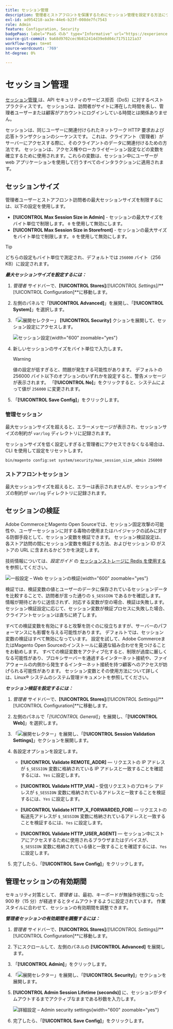 ```yaml
---
title: セッション管理
description: 管理者とストアフロントを保護するためにセッション管理を設定する方法について説明します。
exl-id: ad954218-aa3e-44e6-b23f-008de7fc7543
role: Admin
feature: Configuration, Security
badgePaas: label="PaaS のみ" type="Informative" url="https://experienceleague.adobe.com/en/docs/commerce/user-guides/product-solutions" tooltip="Adobe Commerce on Cloud プロジェクト（Adobeが管理する PaaS インフラストラクチャ）およびオンプレミスプロジェクトにのみ適用されます。"
source-git-commit: 9a68d9702cec9b812414d39e8d04c71751121a37
workflow-type: tm+mt
source-wordcount: '769'
ht-degree: 0%

---
```


# セッション管理

[ セッション管理 ](https://cheatsheetseries.owasp.org/cheatsheets/Session_Management_Cheat_Sheet.html) は、API セキュリティのサービス拒否（DoS）に対するベストプラクティスです。 セッションは、訪問者がサイトに滞在した時間を表し、管理者ユーザーまたは顧客がアカウントにログインしている時間とは関係ありません。

セッションは、同じユーザーに関連付けられたネットワーク HTTP 要求および応答トランザクションのシーケンスです。 これは、クライアント（管理者）がサーバーにアクセスする際に、そのクライアントのデータに関連付けるための方法です。 セッションは、アクセス権やローカライゼーション設定などの変数を確立するために使用されます。これらの変数は、セッション中にユーザーが web アプリケーションを使用して行うすべてのインタラクションに適用されます。

## セッションサイズ

管理者ユーザーとストアフロント訪問者の最大セッションサイズを制限するには、以下の設定を使用します。

- **[!UICONTROL Max Session Size in Admin]** - セッションの最大サイズをバイト単位で制限します。 `0` を使用して無効にします。
- **[!UICONTROL Max Session Size in Storefront]** - セッションの最大サイズをバイト単位で制限します。 `0` を使用して無効にします。

>[!TIP]
>
>どちらの設定もバイト単位で測定され、デフォルトでは `256000` バイト（256 KB）に設定されます。

**_最大セッションサイズを設定するには：_**

1. _管理者_ サイドバーで、**[!UICONTROL Stores]**/_[!UICONTROL Settings]_/**[!UICONTROL Configuration]**に移動します。

1. 左側のパネルで「**[!UICONTROL Advanced]**」を展開し、「**[!UICONTROL System]**」を選択します。

1. 「![ 展開セレクター ](../assets/icon-display-expand.png)」 **[!UICONTROL Security]** クションを展開して、セッション設定にアクセスします。

   ![ セッション設定 ](../configuration-reference/advanced/assets/system-security.png){width="600" zoomable="yes"}

1. 新しいセッションのサイズをバイト単位で入力します。

   >[!WARNING]
   >
   >値の設定が低すぎると、問題が発生する可能性があります。 デフォルトの 256000 バイト以下のオプションのいずれかを設定すると、警告メッセージが表示されます。 「**[!UICONTROL No]**」をクリックすると、システムによって値が `256000` に変更されます。

1. 「**[!UICONTROL Save Config]**」をクリックします。

### 管理セッション

最大セッションサイズを超えると、エラーメッセージが表示され、セッションサイズの制約が `var/log` ディレクトリに記録されます。

セッションサイズを低く設定しすぎると管理者にアクセスできなくなる場合は、CLI を使用して設定をリセットします。

```bash
bin/magento config:set system/security/max_session_size_admin 256000
```

### ストアフロントセッション

最大セッションサイズを超えると、エラーは表示されませんが、セッションサイズの制約が `var/log` ディレクトリに記録されます。

## セッションの検証

Adobe CommerceとMagento Open Sourceでは、セッション固定攻撃の可能性や、ユーザーセッションに対する毒物の使用またはハイジャックの試みに対する防御手段として、セッション変数を検証できます。 セッション検証設定は、各ストア訪問の間にセッション変数を検証する方法、およびセッション ID がストアの URL に含まれるかどうかを決定します。

技術情報については、_設定ガイド_ の [ セッションストレージに Redis を使用する ](https://experienceleague.adobe.com/docs/commerce-operations/configuration-guide/cache/redis/redis-session.html) を参照してください。

![ 一般設定 – Web セッションの検証 ](../configuration-reference/general/assets/web-session-validation-settings.png){width="600" zoomable="yes"}

検証では、検証変数の値とユーザーのデータに保存されているセッションデータを比較することで、訪問者が言った通りの `$_SESSION` であるかを確認します。 情報が期待どおりに送信されず、対応する変数が空の場合、検証は失敗します。 セッション検証設定に応じて、セッション変数が検証プロセスに失敗した場合、クライアントセッションは直ちに終了します。

すべての検証変数を有効にすると攻撃を防ぐのに役立ちますが、サーバーのパフォーマンスにも影響を与える可能性があります。 デフォルトでは、セッション変数の検証はすべて無効になっています。 設定を試して、Adobe CommerceまたはMagento Open Sourceのインストールに最適な組み合わせを見つけることをお勧めします。 すべての検証変数をアクティブ化すると、制限が過度に厳しくなる可能性があり、プロキシサーバーを通過するインターネット接続や、ファイアウォールの内側から発生するインターネット接続を持つ顧客へのアクセスが妨げられる可能性があります。 セッション変数とその使用方法について詳しくは、Linux® システムのシステム管理ドキュメントを参照してください。

**_セッション検証を設定するには：_**

1. _管理者_ サイドバーで、**[!UICONTROL Stores]**/_[!UICONTROL Settings]_/**[!UICONTROL Configuration]**に移動します。

1. 左側のパネルで「_[!UICONTROL General]_」を展開し、「**[!UICONTROL Web]**」を選択します。

1. 「![ 展開セレクター ](../assets/icon-display-expand.png)」を展開し、「**[!UICONTROL Session Validation Settings]**」セクションを展開します。

1. 各設定オプションを設定します。

   - **[!UICONTROL Validate REMOTE_ADDR]** — リクエストの IP アドレスが `$_SESSION` 変数に格納されている IP アドレスと一致することを確認するには、`Yes` に設定します。

   - **[!UICONTROL Validate HTTP_VIA]** – 受信リクエストのプロキシ アドレスが `$_SESSION` 変数に格納されているアドレスと一致することを検証するには、`Yes` に設定します。

   - **[!UICONTROL Validate HTTP_X_FORWARDED_FOR]** — リクエストの転送先アドレスが `$_SESSION` 変数に格納されているアドレスと一致することを検証するには、`Yes` に設定します。

   - **[!UICONTROL Validate HTTP_USER_AGENT]** — セッション中にストアにアクセスするために使用されるブラウザまたはデバイスが、`$_SESSION` 変数に格納されている値と一致することを確認するには、`Yes` に設定します。

1. 完了したら、「**[!UICONTROL Save Config]**」をクリックします。

## 管理セッションの有効期間

セキュリティ対策として、_管理者_ は、最初、キーボードが無操作状態になった 900 秒（15 分）が経過するとタイムアウトするように設定されています。 作業スタイルに合わせて、セッションの有効期間を調整できます。

**_管理者セッションの有効期間を調整するには：_**

1. _管理者_ サイドバーで、**[!UICONTROL Stores]**/_[!UICONTROL Settings]_/**[!UICONTROL Configuration]**に移動します。

1. 下にスクロールして、左側のパネルの **[!UICONTROL Advanced]** を展開します。

1. 「**[!UICONTROL Admin]**」をクリックします。

1. 「![ 展開セレクター ](../assets/icon-display-expand.png)」を展開し、「**[!UICONTROL Security]**」セクションを展開します。

1. **[!UICONTROL Admin Session Lifetime (seconds)]** に、セッションがタイムアウトするまでアクティブなままである秒数を入力します。

   ![ 詳細設定 – Admin security settings](../configuration-reference/advanced/assets/admin-security.png){width="600" zoomable="yes"}

1. 完了したら、「**[!UICONTROL Save Config]**」をクリックします。
